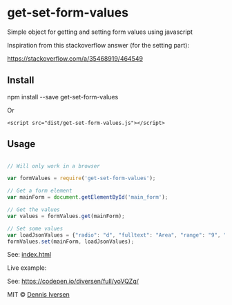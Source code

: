 # get-set-form-values

Simple object for getting and setting form values using javascript

Inspiration from this stackoverflow answer (for the setting part): 

https://stackoverflow.com/a/35468919/464549

## Install

npm install --save get-set-form-values

Or 

    <script src="dist/get-set-form-values.js"></script>

## Usage

~~~js

// Will only work in a browser

var formValues = require('get-set-form-values');

// Get a form element
var mainForm = document.getElementById('main_form');

// Get the values
var values = formValues.get(mainForm);

// Set some values
var loadJsonValues = {"radio": "d", "fulltext": "Area", "range": "9", "checkbox": ["B"], "input": "Text", "select": ["saab", "mercedes"], "select-single": "volvo"};
formValues.set(mainForm, loadJsonValues);
~~~

See: [index.html](index.html)

Live example: 

See: https://codepen.io/diversen/full/yoVQZq/

MIT © [Dennis Iversen](https://github.com/diversen)

